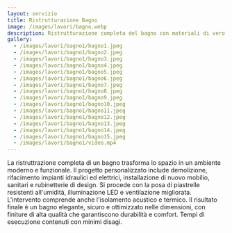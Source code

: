 ```yaml
---
layout: servizio
title: Ristrutturazione Bagno
image: /images/lavori/bagno.webp
description: Ristrutturazione completa del bagno con materiali di vero pregio
gallery:
  - /images/lavori/bagno1/bagno1.jpeg
  - /images/lavori/bagno1/bagno2.jpeg
  - /images/lavori/bagno1/bagno3.jpeg
  - /images/lavori/bagno1/bagno4.jpeg
  - /images/lavori/bagno1/bagno5.jpeg
  - /images/lavori/bagno1/bagno6.jpeg
  - /images/lavori/bagno1/bagno7.jpeg
  - /images/lavori/bagno1/bagno8.jpeg
  - /images/lavori/bagno1/bagno9.jpeg
  - /images/lavori/bagno1/bagno10.jpeg
  - /images/lavori/bagno1/bagno11.jpeg
  - /images/lavori/bagno1/bagno12.jpeg
  - /images/lavori/bagno1/bagno13.jpeg
  - /images/lavori/bagno1/bagno14.jpeg
  - /images/lavori/bagno1/bagno15.jpeg
  - /images/lavori/bagno1/video.mp4
---
```


La ristruttrazione completa di un bagno trasforma lo spazio in un ambiente moderno e funzionale. Il progetto personalizzato include demolizione, rifacimento impianti idraulici ed elettrici, installazione di nuovo mobilio, sanitari e rubinetterie di design. Si procede con la posa di piastrelle resistenti all'umidità, illuminazione LED e ventilazione migliorata. L'intervento comprende anche l'isolamento acustico e termico. Il risultato finale è un bagno elegante, sicuro e ottimizzato nelle dimensioni, con finiture di alta qualità che garantiscono durabilità e comfort. Tempi di esecuzione contenuti con minimi disagi.
